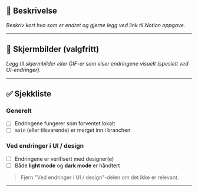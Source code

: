 ## 📝 Beskrivelse

_Beskriv kort hva som er endret og gjerne legg ved link til Notion oppgave._

---

## 📸 Skjermbilder (valgfritt)

_Legg til skjermbilder eller GIF-er som viser endringene visuelt (spesielt ved UI-endringer)._

---

## ✅ Sjekkliste

### Generelt

- [ ] Endringene fungerer som forventet lokalt
- [ ] `main` (eller tilsvarende) er merget inn i branchen

### Ved endringer i UI / design

- [ ] Endringene er verifisert med designer(e)
- [ ] Både **light mode** og **dark mode** er håndtert

> Fjern "Ved endringer i UI / design"-delen om det ikke er relevant.

---
